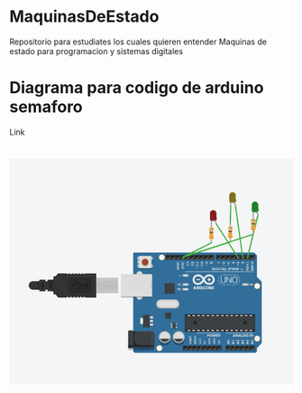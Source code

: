 # MaquinasDeEstado
Repositorio para estudiates los cuales quieren entender Maquinas de estado para programacion y sistemas digitales
# Diagrama para codigo de arduino semaforo
Link

<h1 href="[https://github.com/JFabrizzio5/MaquinasDeEstado/blob/main/Diagrama.png?raw=true](https://github.com/JFabrizzio5/MaquinasDeEstado/blob/main/Diagrama.png?raw=true)"></h1>
<img src="https://github.com/JFabrizzio5/MaquinasDeEstado/blob/main/Diagrama.png?raw=true"></img>
